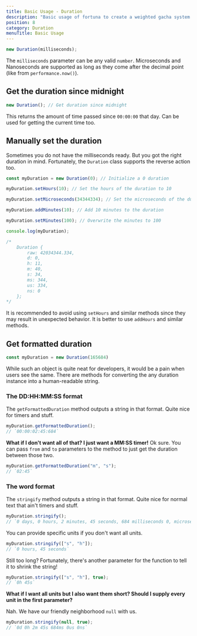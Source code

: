```yaml
---
title: Basic Usage - Duration
description: "Basic usage of fortuna to create a weighted gacha system."
position: 8
category: Duration
menuTitle: Basic Usage
---
```


```ts
new Duration(milliseconds);
```

The `milliseconds` parameter can be any valid `number`. Microseconds and
Nanoseconds are supported as long as they come after the decimal point (like
from `performance.now()`).

## Get the duration since midnight

```ts
new Duration(); // Get duration since midnight
```

This returns the amount of time passed since `00:00:00` that day. Can be used
for getting the current time too.

## Manually set the duration

Sometimes you do not have the milliseconds ready. But you got the right duration
in mind. Fortunately, the `Duration` class supports the reverse action too.

```ts
const myDuration = new Duration(0); // Initialize a 0 duration

myDuration.setHours(10); // Set the hours of the duration to 10

myDuration.setMicroseconds(34344334); // Set the microseconds of the duration to 34,344,334

myDuration.addMinutes(10); // Add 10 minutes to the duration

myDuration.setMinutes(100); // Overwrite the minutes to 100

console.log(myDuration);

/*
    Duration { 
        raw: 42034344.334, 
        d: 0, 
        h: 11, 
        m: 40, 
        s: 34, 
        ms: 344, 
        us: 334, 
        ns: 0 
    };
*/
```
<alert type = "warning">It is recommended to avoid using `setHours` and similar methods since they may result in unexpected behavior. It is better to use `addHours` and similar methods.</alert>

## Get formatted duration


```ts
const myDuration = new Duration(165684)
```

While such an object is quite neat for developers, it would be a pain when users see the same. There are methods for converting the any duration instance into a human-readable string.

### The DD:HH:MM:SS format

The `getFormattedDuration` method outputs a string in that format. Quite nice for timers and stuff.
```ts
myDuration.getFormattedDuration();
// `00:00:02:45:684`
```

**What if I don't want all of that? I just want a MM:SS timer!**
Ok sure. You can pass `from` and `to` parameters to the method to just get the duration between those two.
```ts
myDuration.getFormattedDuration("m", "s");
// `02:45`
```

### The word format

The `stringify` method outputs a string in that format. Quite nice for normal text that ain't timers and stuff.
```ts
myDuration.stringify();
// `0 days, 0 hours, 2 minutes, 45 seconds, 684 milliseconds 0, microseconds, 0 nanoseconds`
```

You can provide specific units if you don't want all units.
```ts
myDuration.stringify(["s", "h"]);
// `0 hours, 45 seconds`
```

Still too long? Fortunately, there's another parameter for the function to tell it to shrink the string!
```ts
myDuration.stringify(["s", "h"], true);
// `0h 45s`
```

**What if I want all units but I also want them short? Should I supply every unit in the first parameter?**

Nah. We have our friendly neighborhood `null` with us.
```ts
myDuration.stringify(null, true);
// `0d 0h 2m 45s 684ms 0us 0ns`
```

